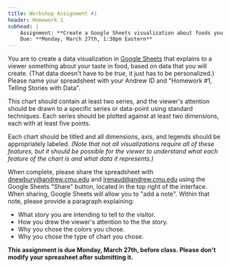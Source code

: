 ```yaml
---
title: Workshop Assignment #1
header: Homework 1
subhead: |
    Assignment: **Create a Google Sheets visualization about foods you like.**  
    Due: **Monday, March 27th, 1:30pm Eastern**
---
```



You are to create a data visualization in [Google Sheets](http://sheets.google.com) that explains to a viewer something about your taste in food, based on data that you will create. (That data doesn't have to be _true_, it just has to be personalized.)  Please name your spreadsheet with your Andrew ID and "Homework #1, Telling Stories with Data".

This chart should contain at least two series, and the viewer's attention should be drawn to a specific series or data-point using standard techniques.  Each series should be plotted against at least two dimensions, each with at least five points.  

Each chart should be titled and all dimensions, axis, and legends should be appropriately labeled.  *(Note that not all visualizations require all of these features, but it should be possible for the viewer to understand what each feature of the chart is and what data it represents.)*

When complete, please share the spreadsheet with <dnewbury@andrew.cmu.edu> and <lrenaud@andrew.cmu.edu> using the Google Sheets "Share" button, located in the top right of the interface.  When sharing, Google Sheets will allow you to "add a note".  Within that note, please provide a paragraph explaining:

* What story you are intending to tell to the visitor.
* How you drew the viewer's attention to the the story.
* Why you chose the colors you chose.
* Why you chose the type of chart you chose.

**This assignment is due Monday, March 27th, before class.  Please don't modify your spreasheet after submitting it.**
